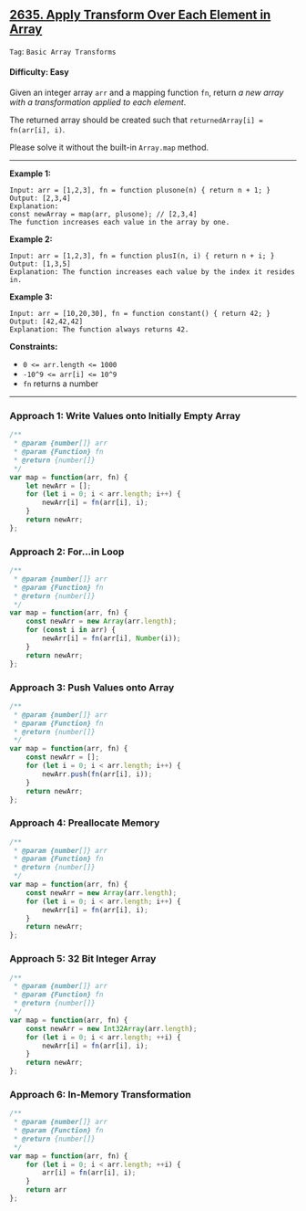 ## [2635. Apply Transform Over Each Element in Array](https://leetcode.com/problems/apply-transform-over-each-element-in-array)

```Tag```: ```Basic Array Transforms```

#### Difficulty: Easy

Given an integer array ```arr``` and a mapping function ```fn```, return _a new array with a transformation applied to each element_.

The returned array should be created such that ```returnedArray[i] = fn(arr[i], i)```.

Please solve it without the built-in ```Array.map``` method.

---

__Example 1:__
```
Input: arr = [1,2,3], fn = function plusone(n) { return n + 1; }
Output: [2,3,4]
Explanation:
const newArray = map(arr, plusone); // [2,3,4]
The function increases each value in the array by one.
```

__Example 2:__
```
Input: arr = [1,2,3], fn = function plusI(n, i) { return n + i; }
Output: [1,3,5]
Explanation: The function increases each value by the index it resides in.
```

__Example 3:__
```
Input: arr = [10,20,30], fn = function constant() { return 42; }
Output: [42,42,42]
Explanation: The function always returns 42.
```

__Constraints:__

- ```0 <= arr.length <= 1000```
- ```-10^9 <= arr[i] <= 10^9```
- ```fn``` returns a number

---

### Approach 1: Write Values onto Initially Empty Array

```JavaScript
/**
 * @param {number[]} arr
 * @param {Function} fn
 * @return {number[]}
 */
var map = function(arr, fn) {
    let newArr = [];
    for (let i = 0; i < arr.length; i++) {
        newArr[i] = fn(arr[i], i);
    }
    return newArr;
};
```

### Approach 2: For...in Loop

```JavaScript
/**
 * @param {number[]} arr
 * @param {Function} fn
 * @return {number[]}
 */
var map = function(arr, fn) {
    const newArr = new Array(arr.length);
    for (const i in arr) {
        newArr[i] = fn(arr[i], Number(i));
    }
    return newArr;
};
```

### Approach 3: Push Values onto Array

```JavaScript
/**
 * @param {number[]} arr
 * @param {Function} fn
 * @return {number[]}
 */
var map = function(arr, fn) {
    const newArr = [];
    for (let i = 0; i < arr.length; i++) {
        newArr.push(fn(arr[i], i));
    }
    return newArr;
};
```

### Approach 4: Preallocate Memory

```JavaScript
/**
 * @param {number[]} arr
 * @param {Function} fn
 * @return {number[]}
 */
var map = function(arr, fn) {
    const newArr = new Array(arr.length);
    for (let i = 0; i < arr.length; i++) {
        newArr[i] = fn(arr[i], i);
    }
    return newArr;
};
```

### Approach 5: 32 Bit Integer Array

```JavaScript
/**
 * @param {number[]} arr
 * @param {Function} fn
 * @return {number[]}
 */
var map = function(arr, fn) {
    const newArr = new Int32Array(arr.length);
    for (let i = 0; i < arr.length; ++i) {
        newArr[i] = fn(arr[i], i);
    }
    return newArr;
};
```

### Approach 6: In-Memory Transformation

```JavaScript
/**
 * @param {number[]} arr
 * @param {Function} fn
 * @return {number[]}
 */
var map = function(arr, fn) {
    for (let i = 0; i < arr.length; ++i) {
        arr[i] = fn(arr[i], i);
    }
    return arr
};
```
